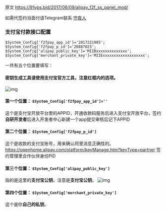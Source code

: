 原文 https://91vps.bid/2017/06/09/alipay_f2f_ss_panel_mod/

如需代签约当面付请Telegram联系 [守夜人](https://t.me/shouyeren)

### 支付宝付款接口配置

```
$System_Config['f2fpay_app_id']='2017221985';
$System_Config['f2fpay_p_id']='20887023';
$System_Config['alipay_public_key']='MIIBxxxxxxxxxxxxxx';
$System_Config['merchant_private_key']='MIIExxxxxxxxxxxxxxxxxxx';
```

一共有五个位置要填写：

#### 密钥生成工具请使用支付宝官方工具，注意红框内的选项。

![img](http://cdn.mmmxcc.cn/blog/20170610/211328759.png?imageView2/0/format/webp/interlace/1/q/75|watermark/2/text/ZmVpeWFuZy5saQ==/font/Y29taWMgc2FucyBtcw==/fontsize/500/fill/IzAzQTlGNA==/dissolve/35/gravity/SouthEast/dx/10/dy/10|imageslim)

#### 第一个位置： `$System_Config['f2fpay_app_id']=''`

这个是支付宝开放平台里的APPID，开通收款码服务后进入支付宝开放平台，签约**自研开发者**后进入开发者中心新建一个app提交审核后记下APPID

#### 第二个位置： `$System_Config['f2fpay_p_id']`

这个是收款的支付宝账号，用来确认阿里消息正确性的。
https://openhome.alipay.com/platform/keyManage.htm?keyType=partner
签约管理里合作伙伴身份PID

#### 第三个位置： `$System_Config['alipay_public_key']`

指的是这里的**支付宝公钥**，注意是**支付宝公钥**。
![img](http://cdn.mmmxcc.cn/blog/20170610/211039761.png?imageView2/0/format/webp/interlace/1/q/75|watermark/2/text/ZmVpeWFuZy5saQ==/font/Y29taWMgc2FucyBtcw==/fontsize/500/fill/IzAzQTlGNA==/dissolve/35/gravity/SouthEast/dx/10/dy/10|imageslim)

#### 第四个位置： `$System_Config['merchant_private_key']`

这个是你**自己的私钥**。